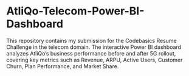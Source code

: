 # AtliQo-Telecom-Power-BI-Dashboard
This repository contains my submission for the Codebasics Resume Challenge in the telecom domain. The interactive Power BI dashboard analyzes AtliQo’s business performance before and after 5G rollout, covering key metrics such as Revenue, ARPU, Active Users, Customer Churn, Plan Performance, and Market Share.
